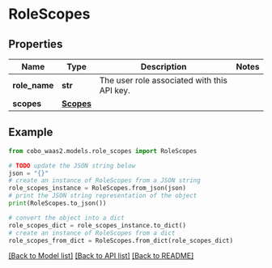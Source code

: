 # RoleScopes


## Properties

Name | Type | Description | Notes
------------ | ------------- | ------------- | -------------
**role_name** | **str** | The user role associated with this API key. | 
**scopes** | [**Scopes**](Scopes.md) |  | 

## Example

```python
from cobo_waas2.models.role_scopes import RoleScopes

# TODO update the JSON string below
json = "{}"
# create an instance of RoleScopes from a JSON string
role_scopes_instance = RoleScopes.from_json(json)
# print the JSON string representation of the object
print(RoleScopes.to_json())

# convert the object into a dict
role_scopes_dict = role_scopes_instance.to_dict()
# create an instance of RoleScopes from a dict
role_scopes_from_dict = RoleScopes.from_dict(role_scopes_dict)
```
[[Back to Model list]](../README.md#documentation-for-models) [[Back to API list]](../README.md#documentation-for-api-endpoints) [[Back to README]](../README.md)


